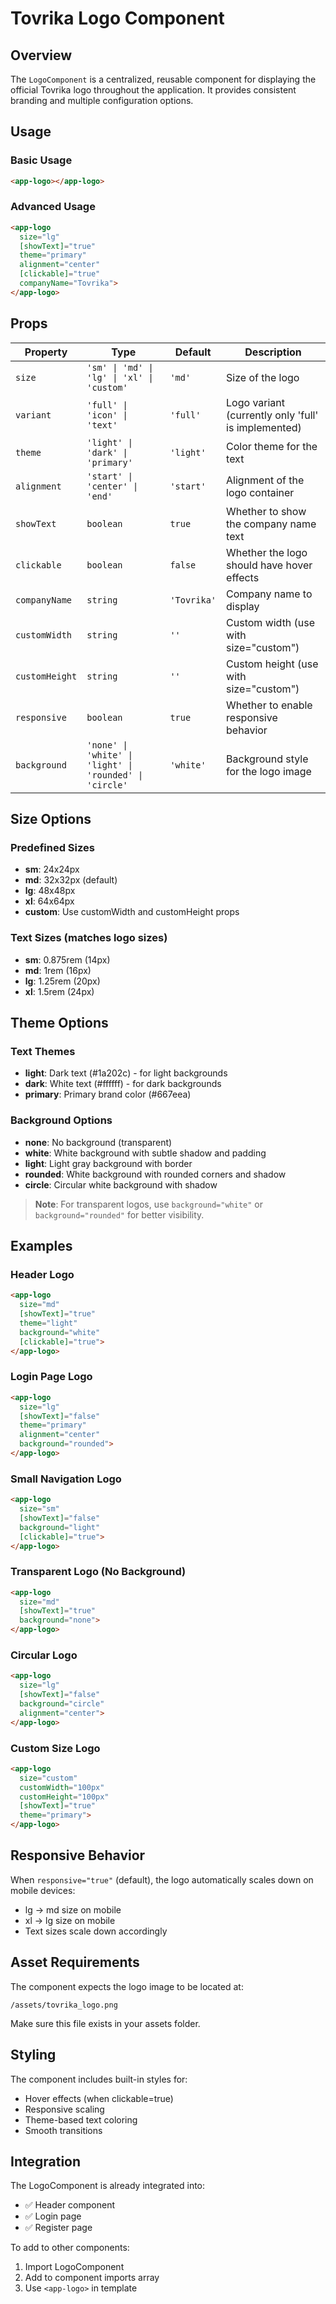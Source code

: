 # Tovrika Logo Component

## Overview
The `LogoComponent` is a centralized, reusable component for displaying the official Tovrika logo throughout the application. It provides consistent branding and multiple configuration options.

## Usage

### Basic Usage
```html
<app-logo></app-logo>
```

### Advanced Usage
```html
<app-logo 
  size="lg" 
  [showText]="true" 
  theme="primary"
  alignment="center"
  [clickable]="true"
  companyName="Tovrika">
</app-logo>
```

## Props

| Property | Type | Default | Description |
|----------|------|---------|-------------|
| `size` | `'sm' \| 'md' \| 'lg' \| 'xl' \| 'custom'` | `'md'` | Size of the logo |
| `variant` | `'full' \| 'icon' \| 'text'` | `'full'` | Logo variant (currently only 'full' is implemented) |
| `theme` | `'light' \| 'dark' \| 'primary'` | `'light'` | Color theme for the text |
| `alignment` | `'start' \| 'center' \| 'end'` | `'start'` | Alignment of the logo container |
| `showText` | `boolean` | `true` | Whether to show the company name text |
| `clickable` | `boolean` | `false` | Whether the logo should have hover effects |
| `companyName` | `string` | `'Tovrika'` | Company name to display |
| `customWidth` | `string` | `''` | Custom width (use with size="custom") |
| `customHeight` | `string` | `''` | Custom height (use with size="custom") |
| `responsive` | `boolean` | `true` | Whether to enable responsive behavior |
| `background` | `'none' \| 'white' \| 'light' \| 'rounded' \| 'circle'` | `'white'` | Background style for the logo image |

## Size Options

### Predefined Sizes
- **sm**: 24x24px
- **md**: 32x32px (default)
- **lg**: 48x48px
- **xl**: 64x64px
- **custom**: Use customWidth and customHeight props

### Text Sizes (matches logo sizes)
- **sm**: 0.875rem (14px)
- **md**: 1rem (16px)
- **lg**: 1.25rem (20px)
- **xl**: 1.5rem (24px)

## Theme Options

### Text Themes
- **light**: Dark text (#1a202c) - for light backgrounds
- **dark**: White text (#ffffff) - for dark backgrounds  
- **primary**: Primary brand color (#667eea)

### Background Options
- **none**: No background (transparent)
- **white**: White background with subtle shadow and padding
- **light**: Light gray background with border
- **rounded**: White background with rounded corners and shadow
- **circle**: Circular white background with shadow

> **Note**: For transparent logos, use `background="white"` or `background="rounded"` for better visibility.

## Examples

### Header Logo
```html
<app-logo 
  size="md" 
  [showText]="true" 
  theme="light" 
  background="white"
  [clickable]="true">
</app-logo>
```

### Login Page Logo
```html
<app-logo 
  size="lg" 
  [showText]="false" 
  theme="primary" 
  alignment="center"
  background="rounded">
</app-logo>
```

### Small Navigation Logo
```html
<app-logo 
  size="sm" 
  [showText]="false" 
  background="light"
  [clickable]="true">
</app-logo>
```

### Transparent Logo (No Background)
```html
<app-logo 
  size="md" 
  [showText]="true" 
  background="none">
</app-logo>
```

### Circular Logo
```html
<app-logo 
  size="lg" 
  [showText]="false" 
  background="circle" 
  alignment="center">
</app-logo>
```

### Custom Size Logo
```html
<app-logo 
  size="custom" 
  customWidth="100px" 
  customHeight="100px" 
  [showText]="true" 
  theme="primary">
</app-logo>
```

## Responsive Behavior

When `responsive="true"` (default), the logo automatically scales down on mobile devices:
- lg → md size on mobile
- xl → lg size on mobile
- Text sizes scale down accordingly

## Asset Requirements

The component expects the logo image to be located at:
```
/assets/tovrika_logo.png
```

Make sure this file exists in your assets folder.

## Styling

The component includes built-in styles for:
- Hover effects (when clickable=true)
- Responsive scaling
- Theme-based text coloring
- Smooth transitions

## Integration

The LogoComponent is already integrated into:
- ✅ Header component
- ✅ Login page
- ✅ Register page

To add to other components:
1. Import LogoComponent
2. Add to component imports array
3. Use `<app-logo>` in template
